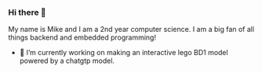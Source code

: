 ### Hi there 👋
My name is Mike and I am a 2nd year computer science.
I am a big fan of all things backend and embedded programming!

- 🔧 I’m currently working on making an interactive lego BD1 model powered by a chatgtp model.
